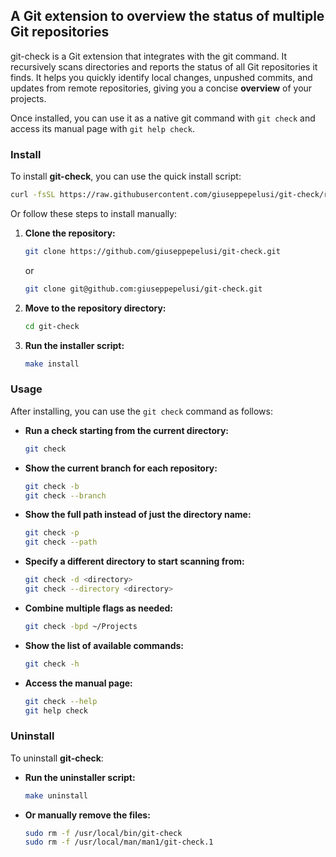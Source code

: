## **A Git extension to overview the status of multiple Git repositories**

git-check is a Git extension that integrates with the git command.
It recursively scans directories and reports the status of all Git repositories it finds.
It helps you quickly identify local changes, unpushed commits, and updates from remote repositories, giving you a concise **overview** of your projects.

Once installed, you can use it as a native git command with `git check` and access its manual page with `git help check`.

### **Install**

To install **git-check**, you can use the quick install script:

```sh
curl -fsSL https://raw.githubusercontent.com/giuseppepelusi/git-check/refs/heads/main/install.sh | bash
```

Or follow these steps to install manually:

1. **Clone the repository:**
   ```sh
   git clone https://github.com/giuseppepelusi/git-check.git
   ```

   or

   ```sh
   git clone git@github.com:giuseppepelusi/git-check.git
   ```

2. **Move to the repository directory:**
    ```sh
    cd git-check
    ```

3. **Run the installer script:**
    ```sh
    make install
    ```

### **Usage**

After installing, you can use the `git check` command as follows:

- **Run a check starting from the current directory:**
    ```sh
    git check
    ```

- **Show the current branch for each repository:**
    ```sh
    git check -b
    git check --branch
    ```

- **Show the full path instead of just the directory name:**
    ```sh
    git check -p
    git check --path
    ```

- **Specify a different directory to start scanning from:**
    ```sh
    git check -d <directory>
    git check --directory <directory>
    ```

- **Combine multiple flags as needed:**
    ```sh
    git check -bpd ~/Projects
    ```

- **Show the list of available commands:**
    ```sh
    git check -h
    ```

- **Access the manual page:**
    ```sh
    git check --help
    git help check
    ```

### **Uninstall**

To uninstall **git-check**:

- **Run the uninstaller script:**
    ```sh
    make uninstall
    ```

- **Or manually remove the files:**
    ```sh
    sudo rm -f /usr/local/bin/git-check
    sudo rm -f /usr/local/man/man1/git-check.1
    ```

